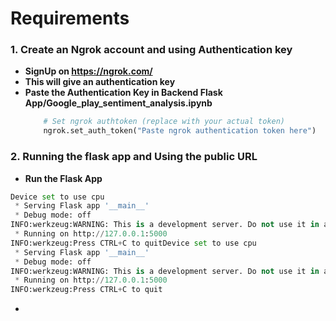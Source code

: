 # Requirements

### 1. Create an Ngrok account and using Authentication key
- **SignUp on https://ngrok.com/**
- **This will give an authentication key**
- **Paste the Authentication Key in Backend Flask App/Google_play_sentiment_analysis.ipynb**
  ```python
      # Set ngrok authtoken (replace with your actual token)
      ngrok.set_auth_token("Paste ngrok authentication token here")
  ```
### 2. Running the flask app and Using the public URL
- **Run the Flask App**
```python
Device set to use cpu
 * Serving Flask app '__main__'
 * Debug mode: off
INFO:werkzeug:WARNING: This is a development server. Do not use it in a production deployment. Use a production WSGI server instead.
 * Running on http://127.0.0.1:5000
INFO:werkzeug:Press CTRL+C to quitDevice set to use cpu
 * Serving Flask app '__main__'
 * Debug mode: off
INFO:werkzeug:WARNING: This is a development server. Do not use it in a production deployment. Use a production WSGI server instead.
 * Running on http://127.0.0.1:5000
INFO:werkzeug:Press CTRL+C to quit
```


- 

